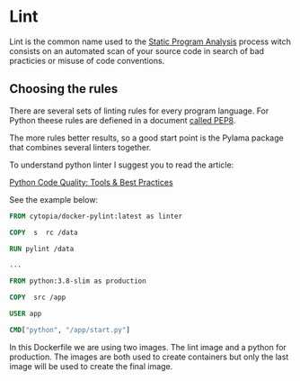 # Lint

Lint is the common name used to the [Static Program Analysis](https://en.wikipedia.org/wiki/Static_program_analysis) process witch consists on an automated scan of your source code in search of bad practicies or misuse of code conventions.

## Choosing the rules

There are several sets of linting rules for every program language. For Python theese rules are defiened in a document [called PEP8](https://pep8.org/).

The more rules better results, so a good start point is the Pylama package that combines several linters together.

To understand python linter I suggest you to read the article:

[Python Code Quality: Tools & Best Practices](https://realpython.com/python-code-quality/#style-guides)

See the example below:

```dockerfile
FROM cytopia/docker-pylint:latest as linter

COPY  s  rc /data

RUN pylint /data

...

FROM python:3.8-slim as production

COPY  src /app

USER app

CMD["python", "/app/start.py"]
```

In this Dockerfile we are using two images. The lint image and a python for production. The images are both used to create containers but only the last image will be used to create the final image.
